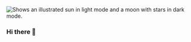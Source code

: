 <picture>
  <source media="(prefers-color-scheme: dark)" srcset="https://github.com/nhirata3/nhirata3/assets/115359671/313073dd-890f-4389-baa7-4293b8c3fe10">
  <source media="(prefers-color-scheme: light)" srcset="https://github.com/nhirata3/nhirata3/assets/115359671/f60039af-06ef-45c0-add5-c9ef53517361">
  <img alt="Shows an illustrated sun in light mode and a moon with stars in dark mode." src="![image](https://github.com/nhirata3/nhirata3/assets/115359671/f31853b7-0124-425c-bde0-2f874efb0767)
">
</picture>



### Hi there 👋

<!--
**nhirata3/nhirata3** is a ✨ _special_ ✨ repository because its `README.md` (this file) appears on your GitHub profile.

Here are some ideas to get you started:

- 🔭 I’m currently working on ...
- 🌱 I’m currently learning ...
- 👯 I’m looking to collaborate on ...
- 🤔 I’m looking for help with ...
- 💬 Ask me about ...
- 📫 How to reach me: ...
- 😄 Pronouns: ...
- ⚡ Fun fact: ...
-->
